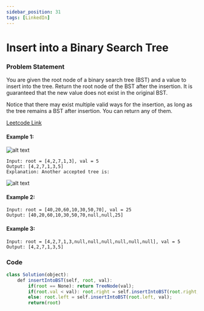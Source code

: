 ```yaml
---
sidebar_position: 31
tags: [LinkedIn]
---
```


# Insert into a Binary Search Tree

### Problem Statement

You are given the root node of a binary search tree (BST) and a value to insert into the tree. Return the root node of the BST after the insertion. It is guaranteed that the new value does not exist in the original BST.

Notice that there may exist multiple valid ways for the insertion, as long as the tree remains a BST after insertion. You can return any of them.

[Leetcode Link](https://leetcode.com/problems/insert-into-a-binary-search-tree/)

#### Example 1:

![alt text](https://assets.leetcode.com/uploads/2020/10/05/insertbst.jpg)

```
Input: root = [4,2,7,1,3], val = 5
Output: [4,2,7,1,3,5]
Explanation: Another accepted tree is:
```
![alt text](https://assets.leetcode.com/uploads/2020/10/05/bst.jpg)


#### Example 2:

```
Input: root = [40,20,60,10,30,50,70], val = 25
Output: [40,20,60,10,30,50,70,null,null,25]
```

#### Example 3:

```
Input: root = [4,2,7,1,3,null,null,null,null,null,null], val = 5
Output: [4,2,7,1,3,5]
```

### Code

```jsx title="Python"
class Solution(object):
    def insertIntoBST(self, root, val):
        if(root == None): return TreeNode(val);
        if(root.val < val): root.right = self.insertIntoBST(root.right, val);
        else: root.left = self.insertIntoBST(root.left, val);
        return(root)
```